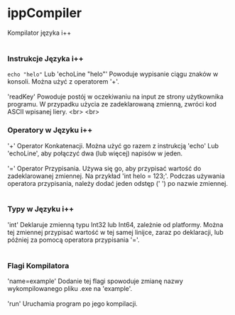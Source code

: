 # ippCompiler
Kompilator języka i++ <br> <br>

### Instrukcje Języka i++
`echo "helo"` Lub 'echoLine "helo"' Powoduje wypisanie ciągu znaków w konsoli. Można użyć z operatorem '+'. <br> <br>
'readKey' Powoduje postój w oczekiwaniu na input ze strony użytkownika programu. W przypadku użycia ze zadeklarowaną zmienną, zwróci kod ASCII wpisanej liery. <br&gt; <br&gt;

### Operatory w Języku i++
'+' Operator Konkatenacji. Można użyć go razem z instrukcją 'echo' Lub 'echoLine', aby połączyć dwa (lub więcej) napisów w jeden. <br> <br>
'=' Operator Przypisania. Używa się go, aby przypisać wartość do zadeklarowanej zmiennej. Na przykład 'int helo = 123;'. Podczas używania operatora przypisania, należy dodać jeden odstęp (' ') po nazwie zmiennej. <br> <br>

### Typy w Języku i++
'int' Deklaruje zmienną typu Int32 lub Int64, zależnie od platformy. Można tej zmiennej przypisać wartość w tej samej linijce, zaraz po deklaracji, lub później za pomocą operatora przypisania '='. <br> <br>

### Flagi Kompilatora
'name=example' Dodanie tej flagi spowoduje zmianę nazwy wykompilowanego pliku .exe na 'example'. <br> <br>
'run' Uruchamia program po jego kompilacji. <br> <br>
